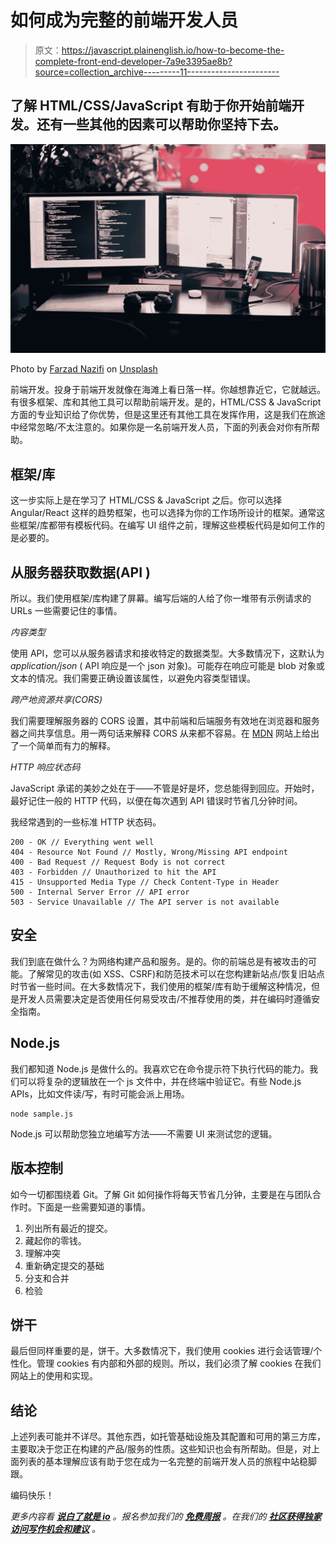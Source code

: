 # 如何成为完整的前端开发人员

> 原文：<https://javascript.plainenglish.io/how-to-become-the-complete-front-end-developer-7a9e3395ae8b?source=collection_archive---------11----------------------->

## 了解 HTML/CSS/JavaScript 有助于你开始前端开发。还有一些其他的因素可以帮助你坚持下去。

![](img/9ff4c65e5fbd0af7e780a746a8260588.png)

Photo by [Farzad Nazifi](https://unsplash.com/@euwars?utm_source=medium&utm_medium=referral) on [Unsplash](https://unsplash.com?utm_source=medium&utm_medium=referral)

前端开发。投身于前端开发就像在海滩上看日落一样。你越想靠近它，它就越远。有很多框架、库和其他工具可以帮助前端开发。是的，HTML/CSS & JavaScript 方面的专业知识给了你优势，但是这里还有其他工具在发挥作用，这是我们在旅途中经常忽略/不太注意的。如果你是一名前端开发人员，下面的列表会对你有所帮助。

## **框架/库**

这一步实际上是在学习了 HTML/CSS & JavaScript 之后。你可以选择 Angular/React 这样的趋势框架，也可以选择为你的工作场所设计的框架。通常这些框架/库都带有模板代码。在编写 UI 组件之前，理解这些模板代码是如何工作的是必要的。

## **从服务器获取数据(API )**

所以。我们使用框架/库构建了屏幕。编写后端的人给了你一堆带有示例请求的 URLs 一些需要记住的事情。

*内容类型*

使用 API，您可以从服务器请求和接收特定的数据类型。大多数情况下，这默认为 *application/json* ( API 响应是一个 json 对象)。可能存在响应可能是 blob 对象或文本的情况。我们需要正确设置该属性，以避免内容类型错误。

*跨产地资源共享(CORS)*

我们需要理解服务器的 CORS 设置，其中前端和后端服务有效地在浏览器和服务器之间共享信息。用一两句话来解释 CORS 从来都不容易。在 [MDN](https://developer.mozilla.org/en-US/docs/Web/HTTP/CORS) 网站上给出了一个简单而有力的解释。

*HTTP 响应状态码*

JavaScript 承诺的美妙之处在于——不管是好是坏，您总能得到回应。开始时，最好记住一般的 HTTP 代码，以便在每次遇到 API 错误时节省几分钟时间。

我经常遇到的一些标准 HTTP 状态码。

```
200 - OK // Everything went well
404 - Resource Not Found // Mostly, Wrong/Missing API endpoint
400 - Bad Request // Request Body is not correct
403 - Forbidden // Unauthorized to hit the API
415 - Unsupported Media Type // Check Content-Type in Header
500 - Internal Server Error // API error
503 - Service Unavailable // The API server is not available
```

## **安全**

我们到底在做什么？为网络构建产品和服务。是的。你的前端总是有被攻击的可能。了解常见的攻击(如 XSS、CSRF)和防范技术可以在您构建新站点/恢复旧站点时节省一些时间。在大多数情况下，我们使用的框架/库有助于缓解这种情况，但是开发人员需要决定是否使用任何易受攻击/不推荐使用的类，并在编码时遵循安全指南。

## **Node.js**

我们都知道 Node.js 是做什么的。我喜欢它在命令提示符下执行代码的能力。我们可以将复杂的逻辑放在一个 js 文件中，并在终端中验证它。有些 Node.js APIs，比如文件读/写，有时可能会派上用场。

```
node sample.js
```

Node.js 可以帮助您独立地编写方法——不需要 UI 来测试您的逻辑。

## **版本控制**

如今一切都围绕着 Git。了解 Git 如何操作将每天节省几分钟，主要是在与团队合作时。下面是一些需要知道的事情。

1.  列出所有最近的提交。
2.  藏起你的零钱。
3.  理解冲突
4.  重新确定提交的基础
5.  分支和合并
6.  检验

## **饼干**

最后但同样重要的是，饼干。大多数情况下，我们使用 cookies 进行会话管理/个性化。管理 cookies 有内部和外部的规则。所以，我们必须了解 cookies 在我们网站上的使用和实现。

## **结论**

上述列表可能并不详尽。其他东西，如托管基础设施及其配置和可用的第三方库，主要取决于您正在构建的产品/服务的性质。这些知识也会有所帮助。但是，对上面列表的基本理解应该有助于您在成为一名完整的前端开发人员的旅程中站稳脚跟。

编码快乐！

*更多内容看* [***说白了就是 io***](http://plainenglish.io/) *。报名参加我们的* [***免费周报***](http://newsletter.plainenglish.io/) *。在我们的* [***社区获得独家访问写作机会和建议***](https://discord.gg/GtDtUAvyhW) *。*